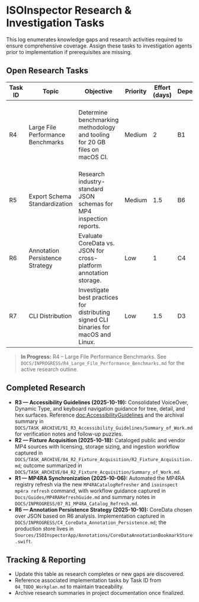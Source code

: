 # ISOInspector Research & Investigation Tasks

This log enumerates knowledge gaps and research activities required to ensure comprehensive coverage. Assign these tasks to investigation agents prior to implementation if prerequisites are missing.

## Open Research Tasks
| Task ID | Topic | Objective | Priority | Effort (days) | Dependencies | Research Approach | Acceptance Criteria |
|---------|-------|-----------|----------|---------------|--------------|-------------------|---------------------|
| R4 | Large File Performance Benchmarks | Determine benchmarking methodology and tooling for 20 GB files on macOS CI. | Medium | 2 | B1 | Investigate file generation techniques (dd, custom generator), virtualization requirements, and instrumentation. | Benchmark protocol document describing test data creation, measurement steps, and resource constraints. |
| R5 | Export Schema Standardization | Research industry-standard JSON schemas for MP4 inspection reports. | Medium | 1.5 | B6 | Survey existing tools (Bento4, ffprobe) for report formats; evaluate compatibility. | Proposal comparing schema options with recommendation and mapping to ISOInspector fields. |
| R6 | Annotation Persistence Strategy | Evaluate CoreData vs. JSON for cross-platform annotation storage. | Low | 1 | C4 | Review storage requirements, conflict resolution needs, and iCloud sync options. | Decision record outlining chosen storage mechanism with rationale. | ✅ CoreData selected; see `DOCS/INPROGRESS/C4_CoreData_Annotation_Persistence.md` |
| R7 | CLI Distribution | Investigate best practices for distributing signed CLI binaries for macOS and Linux. | Low | 1.5 | D3 | Review notarization, Homebrew tap creation, and Linux package formats. | Distribution plan covering signing, packaging, and update strategy. |

> **In Progress:** R4 – Large File Performance Benchmarks. See `DOCS/INPROGRESS/R4_Large_File_Performance_Benchmarks.md` for the active research outline.

## Completed Research

- **R3 — Accessibility Guidelines (2025-10-19):** Consolidated VoiceOver, Dynamic Type, and keyboard navigation guidance for tree, detail, and hex surfaces. Reference <doc:AccessibilityGuidelines> and the archival summary in `DOCS/TASK_ARCHIVE/91_R3_Accessibility_Guidelines/Summary_of_Work.md` for verification notes and follow-up puzzles.
- **R2 — Fixture Acquisition (2025-10-18):** Cataloged public and vendor MP4 sources with licensing, storage sizing, and ingestion workflow captured in `DOCS/TASK_ARCHIVE/84_R2_Fixture_Acquisition/R2_Fixture_Acquisition.md`; outcome summarized in `DOCS/TASK_ARCHIVE/84_R2_Fixture_Acquisition/Summary_of_Work.md`.
- **R1 — MP4RA Synchronization (2025-10-06):** Automated the MP4RA registry refresh via the new `MP4RACatalogRefresher` and `isoinspect mp4ra refresh` command, with workflow guidance captured in `Docs/Guides/MP4RARefreshGuide.md` and summary notes in `DOCS/INPROGRESS/07_R1_MP4RA_Catalog_Refresh.md`.
- **R6 — Annotation Persistence Strategy (2025-10-10):** CoreData chosen over JSON based on R6 analysis. Implementation captured in `DOCS/INPROGRESS/C4_CoreData_Annotation_Persistence.md`; the production store lives in `Sources/ISOInspectorApp/Annotations/CoreDataAnnotationBookmarkStore.swift`.

## Tracking & Reporting
- Update this table as research completes or new gaps are discovered.
- Reference associated implementation tasks by Task ID from `04_TODO_Workplan.md` to maintain traceability.
- Archive research summaries in project documentation once finalized.
